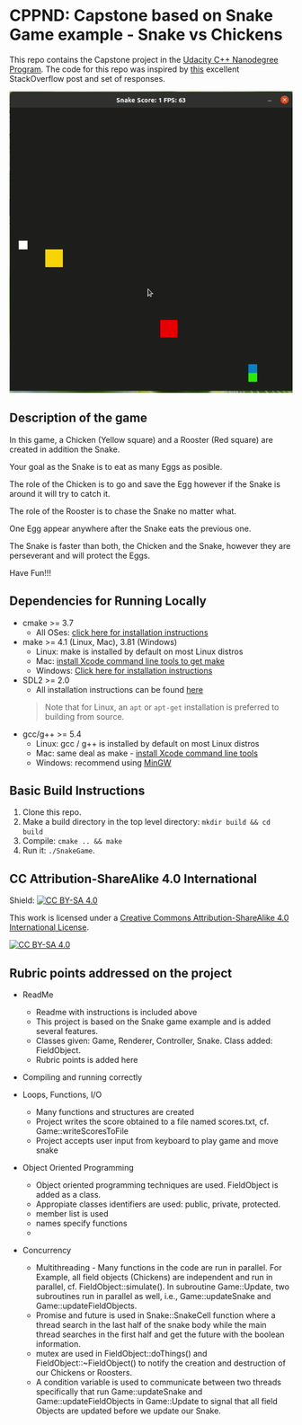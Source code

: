 # CPPND: Capstone based on Snake Game example - Snake vs Chickens
This repo contains the Capstone project in the [Udacity C++ Nanodegree Program](https://www.udacity.com/course/c-plus-plus-nanodegree--nd213). The code for this repo was inspired by [this](https://codereview.stackexchange.com/questions/212296/snake-game-in-c-with-sdl) excellent StackOverflow post and set of responses.

<img src="snakeChickens.gif"/>

## Description of the game
In this game, a Chicken (Yellow square) and a Rooster (Red square) are created in addition the Snake. 

Your goal as the Snake is to eat as many Eggs as posible.

The role of the Chicken is to go and save the Egg however if the Snake is around it will try to catch it.

The role of the Rooster is to chase the Snake no matter what.

One Egg appear anywhere after the Snake eats the previous one. 

The Snake is faster than both, the Chicken and the Snake, however they are perseverant and will protect the Eggs.

Have Fun!!!

## Dependencies for Running Locally
* cmake >= 3.7
  * All OSes: [click here for installation instructions](https://cmake.org/install/)
* make >= 4.1 (Linux, Mac), 3.81 (Windows)
  * Linux: make is installed by default on most Linux distros
  * Mac: [install Xcode command line tools to get make](https://developer.apple.com/xcode/features/)
  * Windows: [Click here for installation instructions](http://gnuwin32.sourceforge.net/packages/make.htm)
* SDL2 >= 2.0
  * All installation instructions can be found [here](https://wiki.libsdl.org/Installation)
  >Note that for Linux, an `apt` or `apt-get` installation is preferred to building from source. 
* gcc/g++ >= 5.4
  * Linux: gcc / g++ is installed by default on most Linux distros
  * Mac: same deal as make - [install Xcode command line tools](https://developer.apple.com/xcode/features/)
  * Windows: recommend using [MinGW](http://www.mingw.org/)

## Basic Build Instructions

1. Clone this repo.
2. Make a build directory in the top level directory: `mkdir build && cd build`
3. Compile: `cmake .. && make`
4. Run it: `./SnakeGame`.


## CC Attribution-ShareAlike 4.0 International

Shield: [![CC BY-SA 4.0][cc-by-sa-shield]][cc-by-sa]

This work is licensed under a
[Creative Commons Attribution-ShareAlike 4.0 International License][cc-by-sa].

[![CC BY-SA 4.0][cc-by-sa-image]][cc-by-sa]

[cc-by-sa]: http://creativecommons.org/licenses/by-sa/4.0/
[cc-by-sa-image]: https://licensebuttons.net/l/by-sa/4.0/88x31.png
[cc-by-sa-shield]: https://img.shields.io/badge/License-CC%20BY--SA%204.0-lightgrey.svg

## Rubric points addressed on the project
* ReadMe
  * Readme with instructions is included above
  * This project is based on the Snake game example and is added several features.
  * Classes given: Game, Renderer, Controller, Snake. Class added: FieldObject.
  * Rubric points is added here 
* Compiling and running correctly
* Loops, Functions, I/O
  * Many functions and structures are created
  * Project writes the score obtained to a file named scores.txt, cf. Game::writeScoresToFile
  * Project accepts user input from keyboard to play game and move snake
* Object Oriented Programming
  * Object oriented programming techniques are used. FieldObject is added as a class.
  * Appropiate classes identifiers are used: public, private, protected.
  * member list is used
  * names specify functions
  * 

* Concurrency
  * Multithreading - Many functions in the code are run in parallel. For Example, all field objects (Chickens) are independent and run in parallel, cf. FieldObject::simulate(). In subroutine Game::Update, two subroutines run in parallel as well, i.e., Game::updateSnake and Game::updateFieldObjects.
  * Promise and future is used in Snake::SnakeCell function where a thread search in the last half of the snake body while the main thread searches in the first half and get the future with the boolean information.
  * mutex are used in FieldObject::doThings() and FieldObject::~FieldObject() to notify the creation and destruction of our Chickens or Roosters.
  * A condition variable is used to communicate between two threads specifically that run Game::updateSnake and Game::updateFieldObjects in Game::Update to signal that all field Objects are updated before we update our Snake.


